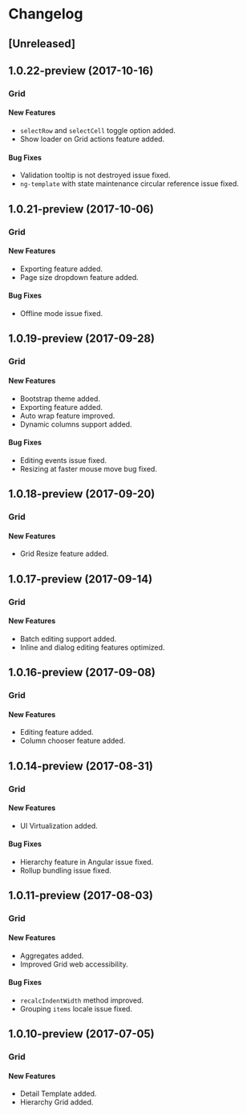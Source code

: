# Changelog

## [Unreleased]

## 1.0.22-preview (2017-10-16)

### Grid

#### New Features

- `selectRow` and `selectCell` toggle option added.
- Show loader on Grid actions feature added.

#### Bug Fixes

- Validation tooltip is not destroyed issue fixed.
- `ng-template` with state maintenance circular reference issue fixed.

## 1.0.21-preview (2017-10-06)

### Grid

#### New Features

- Exporting feature added.
- Page size dropdown feature added.

#### Bug Fixes

- Offline mode issue fixed.

## 1.0.19-preview (2017-09-28)

### Grid

#### New Features

- Bootstrap theme added.
- Exporting feature added.
- Auto wrap feature improved.
- Dynamic columns support added.

#### Bug Fixes

- Editing events issue fixed.
- Resizing at faster mouse move bug fixed.

## 1.0.18-preview (2017-09-20)

### Grid

#### New Features

- Grid Resize feature added.

## 1.0.17-preview (2017-09-14)

### Grid

#### New Features

- Batch editing support added.
- Inline and dialog editing features optimized.

## 1.0.16-preview (2017-09-08)

### Grid

#### New Features

- Editing feature added.
- Column chooser feature added.

## 1.0.14-preview (2017-08-31)

### Grid

#### New Features

- UI Virtualization added.

#### Bug Fixes

- Hierarchy feature in Angular issue fixed.
- Rollup bundling issue fixed.

## 1.0.11-preview (2017-08-03)

### Grid

#### New Features

- Aggregates added.
- Improved Grid web accessibility.

#### Bug Fixes

- `recalcIndentWidth` method improved.
- Grouping `items` locale issue fixed.

## 1.0.10-preview (2017-07-05)

### Grid

#### New Features

- Detail Template added.
- Hierarchy Grid added.